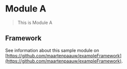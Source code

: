 # Module A

> This is Module A

## Framework

See information about this sample module on [https://github.com/maartenpaauw/exampleFramework](https://github.com/maartenpaauw/exampleFramework).

